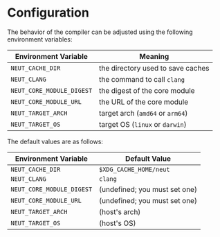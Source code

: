 # Configuration

The behavior of the compiler can be adjusted using the following environment variables:

| Environment Variable        | Meaning                           |
|-----------------------------|-----------------------------------|
| `NEUT_CACHE_DIR`            | the directory used to save caches |
| `NEUT_CLANG`                | the command to call `clang`       |
| `NEUT_CORE_MODULE_DIGEST` | the digest of the core module   |
| `NEUT_CORE_MODULE_URL`      | the URL of the core module        |
| `NEUT_TARGET_ARCH`          | target arch (`amd64` or `arm64`)  |
| `NEUT_TARGET_OS`            | target OS (`linux` or `darwin`)   |

The default values are as follows:

| Environment Variable      | Default Value                 |
|---------------------------|-------------------------------|
| `NEUT_CACHE_DIR`          | `$XDG_CACHE_HOME/neut`        |
| `NEUT_CLANG`              | `clang`                       |
| `NEUT_CORE_MODULE_DIGEST` | (undefined; you must set one) |
| `NEUT_CORE_MODULE_URL`    | (undefined; you must set one) |
| `NEUT_TARGET_ARCH`        | (host's arch)                 |
| `NEUT_TARGET_OS`          | (host's OS)                   |
